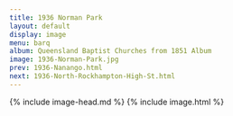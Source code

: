 ```yaml
---
title: 1936 Norman Park
layout: default
display: image
menu: barq
album: Queensland Baptist Churches from 1851 Album
image: 1936-Norman-Park.jpg
prev: 1936-Nanango.html
next: 1936-North-Rockhampton-High-St.html
---
```

{% include image-head.md %}
{% include image.html %}